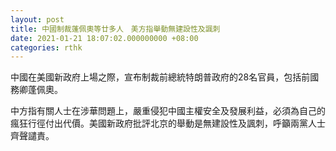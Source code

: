 ```yaml
---
layout: post
title: 中國制裁蓬佩奧等廿多人　美方指舉動無建設性及諷刺
date: 2021-01-21 18:07:02.000000000 +08:00
categories: rthk
---
```


中國在美國新政府上場之際，宣布制裁前總統特朗普政府的28名官員，包括前國務卿蓬佩奧。

中方指有關人士在涉華問題上，嚴重侵犯中國主權安全及發展利益，必須為自己的瘋狂行徑付出代價。美國新政府批評北京的舉動是無建設性及諷刺，呼籲兩黨人士齊聲譴責。
